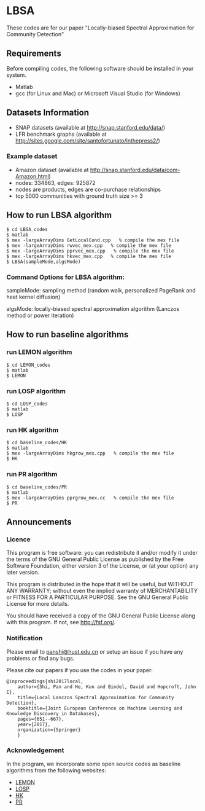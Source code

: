 # LBSA
These codes are for our paper "Locally-biased Spectral Approximation for Community Detection"
## Requirements
Before compiling codes, the following software should be installed in your system.
- Matlab
- gcc (for Linux and Mac) or Microsoft Visual Studio (for Windows)
## Datasets Information
- SNAP datasets (available at http://snap.stanford.edu/data/)
- LFR benchmark graphs (available at http://sites.google.com/site/santofortunato/inthepress2/)
### Example dataset
- Amazon dataset (available at http://snap.stanford.edu/data/com-Amazon.html)
- nodes: 334863, edges: 925872 
- nodes are products, edges are co-purchase relationships
- top 5000 communities with ground truth size >= 3
## How to run LBSA algorithm
```
$ cd LBSA_codes 
$ matlab 
$ mex -largeArrayDims GetLocalCond.cpp   % compile the mex file 
$ mex -largeArrayDims rwvec_mex.cpp   % compile the mex file 
$ mex -largeArrayDims pprvec_mex.cpp   % compile the mex file 
$ mex -largeArrayDims hkvec_mex.cpp   % compile the mex file 
$ LBSA(sampleMode,algsMode) 
```
### Command Options for LBSA algorithm:

sampleMode: sampling method (random walk, personalized PageRank and heat kernel diffusion)

algsMode: locally-biased spectral approximation algorithm (Lanczos method or power iteration)
## How to run baseline algorithms
### run LEMON algorithm
```
$ cd LEMON_codes 
$ matlab 
$ LEMON
```
### run LOSP algorithm
```
$ cd LOSP_codes 
$ matlab 
$ LOSP
```
### run HK algorithm
```
$ cd baseline_codes/HK
$ matlab 
$ mex -largeArrayDims hkgrow_mex.cpp   % compile the mex file 
$ HK
```
### run PR algorithm
```
$ cd baseline_codes/PR
$ matlab 
$ mex -largeArrayDims pprgrow_mex.cc   % compile the mex file 
$ PR
```
## Announcements
### Licence
This program is free software: you can redistribute it and/or modify it under the terms of the GNU General Public License as published by the Free Software Foundation, either version 3 of the License, or (at your option) any later version.

This program is distributed in the hope that it will be useful, but WITHOUT ANY WARRANTY; without even the implied warranty of MERCHANTABILITY or FITNESS FOR A PARTICULAR PURPOSE. See the GNU General Public License for more details.

You should have received a copy of the GNU General Public License along with this program. If not, see http://fsf.org/.
### Notification
Please email to panshi@hust.edu.cn or setup an issue if you have any problems or find any bugs.

Please cite our papers if you use the codes in your paper:
```
@inproceedings{shi2017local,
    author={Shi, Pan and He, Kun and Bindel, David and Hopcroft, John E},
    title={Local Lanczos Spectral Approximation for Community Detection},
    booktitle={Joint European Conference on Machine Learning and Knowledge Discovery in Databases},
    pages={651--667},
    year={2017},
    organization={Springer}
    } 
```
### Acknowledgement
In the program, we incorporate some open source codes as baseline algorithms from the following websites:
- [LEMON](https://github.com/yixuanli/lemon)
- [LOSP](https://github.com/KunHe2015/LOSP)
- [HK](https://github.com/kkloste/hkgrow)
- [PR](https://www.cs.purdue.edu/homes/dgleich/codes/neighborhoods/)
